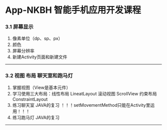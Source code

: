 # App-NKBH 智能手机应用开发课程
### 3.1 屏幕显示
  1. 像素单位（dp、sp、px）
  2. 颜色
  3. 屏幕分辨率
  4. 新建Activity页面和新建文件
***
### 3.2 视图 布局 聊天室和跑马灯
  1. 掌握视图（View是基本元件）
  2. 学习使用三大布局：线性布局 LineatLayout 滚动视图 ScrollView 约束布局 ConstraintLayout
  3. 练习聊天室 JAVA的复习       ！！！setMovementMethod只能在Activity里运用！！！
  4. 练习跑马灯 JAVA的复习
***
